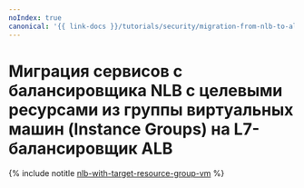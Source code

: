 ```yaml
---
noIndex: true
canonical: '{{ link-docs }}/tutorials/security/migration-from-nlb-to-alb/nlb-with-target-resource-group-vm'
---
```


# Миграция сервисов с балансировщика NLB с целевыми ресурсами из группы виртуальных машин (Instance Groups) на L7-балансировщик ALB

{% include notitle [nlb-with-target-resource-group-vm](../../../_tutorials/security/nlb-with-target-resource-group-vm.md) %}
